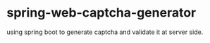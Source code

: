 # spring-web-captcha-generator
using spring boot to generate captcha and validate it at server side.
